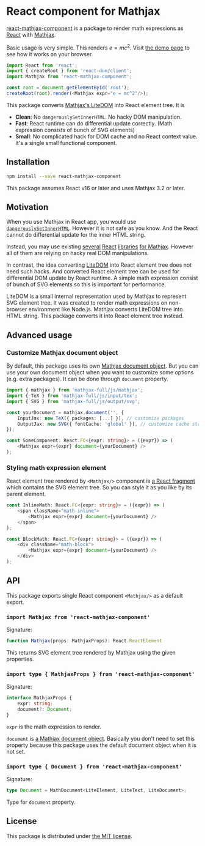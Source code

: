 React component for Mathjax
===========================

[react-mathjax-component][npm] is a package to render math expressions as [React][react] with [Mathjax][mathjax].

Basic usage is very simple. This renders $e = mc^2$. Visit [the demo page][demo] to see how it works on your browser.

```typescript
import React from 'react';
import { createRoot } from 'react-dom/client';
import Mathjax from 'react-mathjax-component';

const root = document.getElementById('root');
createRoot(root).render(<Mathjax expr="e = mc^2"/>);
```

This package converts [Mathjax's LiteDOM][litedom] into React element tree. It is

- **Clean**: No `dangerouslySetInnerHTML`. No hacky DOM manipulation.
- **Fast**: React runtime can do differential update correctly. (Math expression consists of bunch of SVG elements)
- **Small**: No complicated hack for DOM cache and no React context value. It's a single small functional component.

## Installation

```sh
npm install --save react-mathjax-component
```

This package assumes React v16 or later and uses Mathjax 3.2 or later.

## Motivation

When you use Mathjax in React app, you would use [`dangerouslySetInnerHTML`][danger]. However it is not safe as you know.
And the React cannot do differential update for the inner HTML string.

Instead, you may use existing [several][1] [React][2] [libraries][3] [for Mathjax][4]. However all of them are relying on
hacky real DOM manipulations.

In contrast, the idea converting [LiteDOM][litedom] into React element tree does not need such hacks. And converted React
element tree can be used for differential DOM update by React runtime. A simple math expression consist of bunch of SVG
elements so this is important for performance.

LiteDOM is a small internal representation used by Mathjax to represent SVG element tree. It was created to render math
expressions on non-browser environment like Node.js. Mathjax converts LiteDOM tree into HTML string. This package converts
it into React element tree instead.

## Advanced usage

### Customize Mathjax document object

By default, this package uses its own [Mathjax document object][mathjax-doc]. But you can use your own document object when
you want to customize some options (e.g. extra packages). It can be done through `document` property.

```typescript
import { mathjax } from 'mathjax-full/js/mathjax';
import { TeX } from 'mathjax-full/js/input/tex';
import { SVG } from 'mathjax-full/js/output/svg';

const yourDocument = mathjax.document('', {
    InputJax: new TeX({ packages: [...] }), // customize packages
    OutputJax: new SVG({ fontCache: 'global' }), // customize cache strategy
});

const SomeComponent: React.FC<{expr: string}> = ({expr}) => (
    <Mathjax expr={expr} document={yourDocument} />
);
```

### Styling math expression element

React element tree rendered by `<Mathjax/>` component is [a React fragment][react-fragment] which contains the SVG element tree.
So you can style it as you like by its parent element.

```typescript
const InlineMath: React.FC<{expr: string}> = ({expr}) => (
    <span className="math-inline">
        <Mathjax expr={expr} document={yourDocument} />
    </span>
);

const BlockMath: React.FC<{expr: string}> = ({expr}) => (
    <div className="math-block">
        <Mathjax expr={expr} document={yourDocument} />
    </div>
);
```

## API

This package exports single React component `<Mathjax/>` as a default export.

### `import Mathjax from 'react-mathjax-component'`

Signature:

```typescript
function Mathjax(props: MathjaxProps): React.ReactElement
```

This returns SVG element tree rendered by Mathjax using the given properties.

### `import type { MathjaxProps } from 'react-mathjax-component'`

Signature:

```typescript
interface MathjaxProps {
    expr: string;
    document?: Document;
}
```

`expr` is the math expression to render.

`document` is [a Mathjax document object][mathjax-doc]. Basically you don't need to set this property because this
package uses the default document object when it is not set.

### `import type { Document } from 'react-mathjax-component'`

Signature:

```typescript
type Document = MathDocument<LiteElement, LiteText, LiteDocument>;
```

Type for `document` property.

## License

This package is distributed under [the MIT license](./LICENSE.txt).


[npm]: https://www.npmjs.com/package/react-mathjax-component
[react]: https://reactjs.org/
[mathjax]: https://www.mathjax.org/
[demo]: https://rhysd.github.io/react-mathjax-component/
[litedom]: https://github.com/mathjax/MathJax-src/tree/master/ts/adaptors/lite
[danger]: https://reactjs.org/docs/dom-elements.html#dangerouslysetinnerhtml
[mathjax-doc]: https://docs.mathjax.org/en/latest/options/document.html
[react-fragment]: https://reactjs.org/docs/fragments.html
[1]: https://www.npmjs.com/package/react-mathjax
[2]: https://www.npmjs.com/package/better-react-mathjax
[3]: https://www.npmjs.com/package/mathjax-react
[4]: https://www.npmjs.com/package/@yozora/react-mathjax
